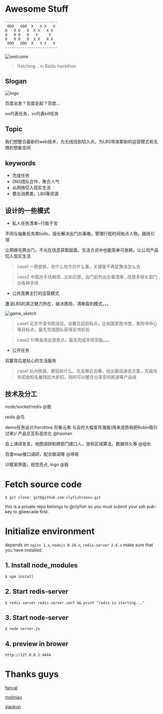 # Awesome Stuff

```
------------------------
 OOO   OOO  X   X X   X
O   O O   O  X X   X X
O   O O   O   X     X
O   O O   O  X X   X X
 OOO   OOO  X   X X   X
------------------------
```
![welcome](http://dl.ooxx.org/ooxx/welcome.jpg)

> Hatching... in Baidu hackthon

## Slogan

![logo](http://dl.ooxx.org/ooxx/logo.jpg)

百度出发？百度走起？百度…

oo代表任务，xx代表kill任务

## Topic
我们想整合最新的web技术，为无线找到切入点，为LBS带来崭新的运营模式和无限的想象空间

## keywords

 * 完成任务
 * SNS团队合作，聚合人气
 * 从网络切入现实生活
 * 整合消费类，LBS等资源

## 设计的一些模式

* 私人任务清单~行胜于言

不同与抽象任务类todo，擅长解决出门办事难，管理行程时间地点人物，路线引领

让网络宅男出门，不光在信息获取层面，生活方式中也能简单可依赖，让公司产品切入现实生活

> case1 一周安排，去什么地方办什么事，关键是不再犹豫该怎么去

> case2 中国办手续麻烦…比如买房，出门前列出办事清单…找很多相关部门办各种手续

* 公共竞赛主打的运营模式

激活LBS的真正魅力所在，破冰困局，清晰盈利模式。。。

![game_sketch](http://dl.ooxx.org/ooxx/game_skitch.jpg)

> case1 北京市读书周活动，设置合适目标点，比如国家图书馆，某购书中心等目标点，最先完成团队获得买书折扣

> case2 51黄金周出游景点，最先完成丰厚奖励。。。

* 公开任务

双赢背后是贴心的生活服务

> case1 杭州旅游，要玩些什么，先去哪后去哪，给出最佳游览方案，完成任务奖励知名餐馆巨大折扣，同时可以整合分享空间旅游等产品线


## 技术及分工

node/socket/redis @我

redis @鸟

demo任务设计/herotime 形象元素 与会时大幅宣传海报(用来造势和把Robin吸引过来)/ 产品交互形态优化 @haonan

会上演讲发言，地图调研和跨部门接口人，坐标区域算法，数据持久等  @组长

百度map接口调研，配合联调等 @坤哥

UI框架界面，视觉亮点, logo @我

# Fetch source code

`$ git clone: git@github.com:clyfish/ooxx.git`

this is a private repo belongs to @clyfish so you must submit your ssh pub-key to @leecade first.

# Initialize environment

depends on `nginx 1.x`, `nodejs 0.10.x`, `redis-server 2.6.x` make sure that you have installed.

## 1. Install node_modules

`$ npm install`

## 2. Start redis-server

`$ redis-server redis-server.conf && print "redis is starting..."`

## 3. Start node-server

`$ node server.js`

## 4. preview in brower

`http://127.0.0.1:4444`

# Thanks guys

[fancal](https://github.com/fancal)

[moliniao](https://github.com/moliniao)

[xiaokun](https://github.com/xiaokun)